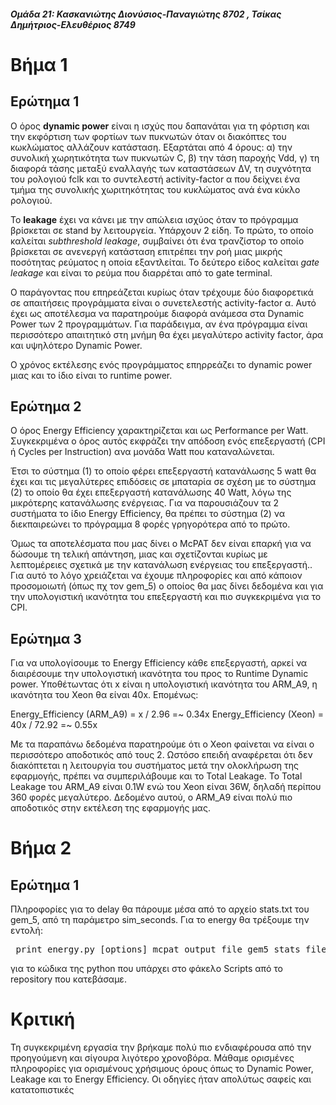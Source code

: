 #### _Ομάδα 21: Κασκανιώτης Διονύσιος-Παναγιώτης 8702 , Τσίκας Δημήτριος-Ελευθέριος 8749_

# Βήμα 1
## Ερώτημα 1
Ο όρος **dynamic power** είναι η ισχύς που δαπανάται για τη φόρτιση και την εκφόρτιση των φορτίων των πυκνωτών όταν οι διακόπτες του κωκλώματος αλλάζουν κατάσταση. Εξαρτάται από 4 όρους: α) την συνολική χωρητικότητα των πυκνωτών C, β) την τάση παροχής Vdd, γ) τη διαφορά τάσης μεταξύ εναλλαγής των καταστάσεων ΔV, τη συχνότητα του ρολογιού fclk και το συντελεστή activity-factor α που δείχνει ένα τμήμα της συνολικής χωριτηκότητας του κυκλώματος ανά ένα κύκλο ρολογιού.


Το **leakage** έχει να κάνει με την απώλεια ισχύος όταν το πρόγραμμα βρίσκεται σε stand by λειτουργεία. Υπάρχουν 2 είδη. Το πρώτο, το οποίο καλείται _subthreshold leakage_, συμβαίνει ότι ένα τρανζίστορ το οποίο βρίσκεται σε ανενεργή κατάσταση επιτρέπει την ροή μιας μικρής ποσότητας ρεύματος η οποία εξαντλείται. Το δεύτερο είδος καλείται _gate leakage_ και είναι το ρεύμα που διαρρέται από το gate terminal.

Ο παράγοντας που επηρεάζεται κυρίως όταν τρέχουμε δύο διαφορετικά σε απαιτήσεις προγράμματα είναι ο συνετελεστής activity-factor α. Αυτό έχει ως αποτέλεσμα να παρατηρούμε διαφορά ανάμεσα στα Dynamic Power των 2 προγραμμάτων. Για παράδειγμα, αν ένα πρόγραμμα είναι περισσότερο απαιτητικό στη μνήμη θα έχει μεγαλύτερο activity factor, άρα και υψηλότερο Dynamic Power.

Ο χρόνος εκτέλεσης ενός προγράμματος επηρρεάζει το dynamic power μιας και το ίδιο είναι το runtime power.

## Ερώτημα 2
Ο όρος Energy Efficiency χαρακτηρίζεται και ως Performance per Watt. Συγκεκριμένα ο όρος αυτός εκφράζει την απόδοση ενός επεξεργαστή (CPI ή Cycles per Instruction) ανα μονάδα Watt που καταναλώνεται.

Έτσι το σύστημα (1) το οποίο φέρει επεξεργαστή κατανάλωσης 5 watt θα έχει και τις μεγαλύτερες επιδόσεις σε μπαταρία σε σχέση με το σύστημα (2) το οποίο θα έχει επεξεργαστή κατανάλωσης 40 Watt, λόγω της μικρότερης κατανάλωσης ενέργειας. Για να παρουσιάζουν τα 2 συστήματα το ίδιο Energy Efficiency, θα πρέπει το σύστημα (2) να διεκπαιρεώνει το πρόγραμμα 8 φορές γρηγορότερα από το πρώτο.
  
Όμως τα αποτελέσματα που μας δίνει ο McPAT δεν είναι επαρκή για να δώσουμε τη τελική απάντηση, μιας και σχετίζονται κυρίως με λεπτομέρειες σχετικά με την κατανάλωση ενέργειας του επεξεργαστή.. Για αυτό το λόγο χρειάζεται να έχουμε πληροφορίες και από κάποιον προσομοιωτή (όπως πχ τον gem_5) ο οποίος θα μας δίνει δεδομένα και για την υπολογιστική ικανότητα του επεξεργαστή και πιο συγκεκριμένα για το CPI.

## Ερώτημα 3
Για να υπολογίσουμε το Energy Efficiency κάθε επεξεργαστή, αρκεί να διαιρέσουμε την υπολογιστική ικανότητα του προς το Runtime Dynamic power. Υποθέτωντας ότι x είναι η υπολογιστική ικανότητα του ARM_A9, η ικανότητα του Xeon θα είναι 40x. Επομένως:

Energy_Efficiency (ARM_A9) = x / 2.96 =~ 0.34x
Energy_Efficiency (Xeon) = 40x / 72.92 =~ 0.55x

Με τα παραπάνω δεδομένα παρατηρούμε ότι ο Xeon φαίνεται να είναι ο περισσότερο αποδοτικός από τους 2. Ωστόσο επειδή αναφέρεται ότι δεν διακόπτεται η λειτουργία του συστήματος μετά την ολοκλήρωση της εφαρμογής, πρέπει να συμπεριλάβουμε και το Total Leakage. Το Total Leakage του ARM_A9 είναι 0.1W ενώ του Xeon είναι 36W, δηλαδή περίπου 360 φορές μεγαλύτερο. Δεδομένο αυτού, ο ARM_A9 είναι πολύ πιο αποδοτικός στην εκτέλεση της εφαρμογής μας.

# Βήμα 2
## Ερώτημα 1
Πληροφορίες για το delay θα πάρουμε μέσα από το αρχείο stats.txt του gem_5, από τη παράμετρο sim_seconds.
Για το energy θα τρέξουμε την εντολή:
<pre> print_energy.py [options] mcpat_output_file gem5_stats_file </pre>
για το κώδικα της python που υπάρχει στο φάκελο Scripts από το repository που κατεβάσαμε.

# Κριτική
Τη συγκεκριμένη εργασία την βρήκαμε πολύ πιο ενδιαφέρουσα από την προηγούμενη και σίγουρα λιγότερο χρονοβόρα. Μάθαμε ορισμένες πληροφορίες για ορισμένους χρήσιμους όρους όπως το Dynamic Power, Leakage και το Energy Efficiency. Οι οδηγίες ήταν απολύτως σαφείς και κατατοπιστικές 
